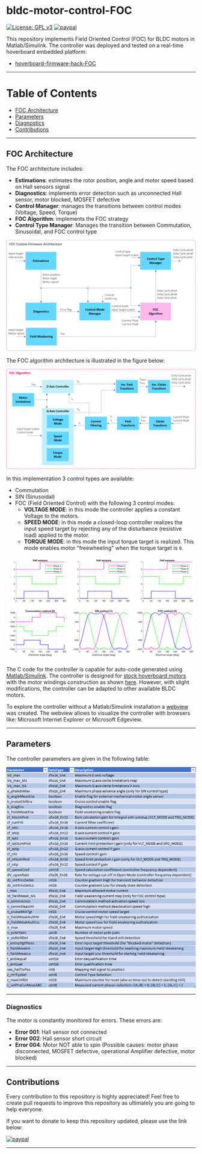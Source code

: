 # bldc-motor-control-FOC
[![License: GPL v3](https://img.shields.io/badge/License-GPLv3-blue.svg)](https://www.gnu.org/licenses/gpl-3.0)
[![paypal](https://www.paypalobjects.com/en_US/i/btn/btn_donate_SM.gif)](https://www.paypal.com/cgi-bin/webscr?cmd=_donations&business=CU2SWN2XV9SCY&currency_code=EUR&source=url)

This repository implements Field Oriented Control (FOC) for BLDC motors in Matlab/Simulink. The controller was deployed and tested on a real-time hoverboard embedded platform:
 - [hoverboard-firmware-hack-FOC](https://github.com/EmanuelFeru/hoverboard-firmware-hack-FOC)
 
---
Table of Contents
=======================

* [FOC Architecture](#foc-architecture)
* [Parameters](#parameters)
* [Diagnostics](#diagnostics)
* [Contributions](#contributions)

---
## FOC Architecture

The FOC architecture includes:
- **Estimations**: estimates the rotor position, angle and motor speed based on Hall sensors signal
- **Diagnostics**: implements error detection such as unconnected Hall sensor, motor blocked, MOSFET defective
- **Control Manager**: manages the transitions between control modes (Voltage, Speed, Torque)
- **FOC Algorithm**: implements the FOC strategy
- **Control Type Manager**: Manages the transition between Commutation, Sinusoidal, and FOC control type

![FOC architecture](/02_Figures/FW_architecture.png)

The FOC algorithm architecture is illustrated in the figure below:

![FOC algorithm](/02_Figures/FOC_algorithm.png)

In this implementation 3 control types are available:
- Commutation
- SIN (Sinusoidal)
- FOC (Field Oriented Control) with the following 3 control modes:
  - **VOLTAGE MODE**: in this mode the controller applies a constant Voltage to the motors.
  - **SPEED MODE**: in this mode a closed-loop controller realizes the input speed target by rejecting any of the disturbance (resistive load) applied to the motor.
  - **TORQUE MODE**: in this mode the input torque target is realized. This mode enables motor "freewheeling" when the torque target is `0`.

![Schematic representation of the available control methods](/02_Figures/control_methods.png)

The C code for the controller is capable for auto-code generated using [Matlab/Simulink](https://nl.mathworks.com/solutions/embedded-code-generation.html). The controller is designed for [stock hoverboard motors](https://github.com/EmanuelFeru/hoverboard-firmware-hack-FOC/blob/master/docs/pictures/motor_inside.jpg) with the motor windings construction as shown [here](https://github.com/EmanuelFeru/hoverboard-firmware-hack-FOC/blob/master/docs/pictures/motor_winding.png). However, with slight modifications, the controller can be adapted to other available BLDC motors.

To explore the controller without a Matlab/Simulink installation a [webview](/BLDC_controller_ert_rtw/html/webview) was created. The webview allows to visualize the controller with browsers like: Microsoft Internet Explorer or Microsoft Edgeview.

---
## Parameters 

The controller parameters are given in the following table:

![Parameters table](/02_Figures/paramTable.png)

---
### Diagnostics
The motor is constantly monitored for errors. These errors are:
- **Error 001**: Hall sensor not connected
- **Error 002**: Hall sensor short circuit
- **Error 004**: Motor NOT able to spin (Possible causes: motor phase disconnected, MOSFET defective, operational Amplifier defective, motor blocked)

---
## Contributions

Every contribution to this repository is highly appreciated! Feel free to create pull requests to improve this repository as ultimately you are going to help everyone. 

If you want to donate to keep this repository updated, please use the link below:

[![paypal](https://www.paypalobjects.com/en_US/NL/i/btn/btn_donateCC_LG.gif)](https://www.paypal.com/cgi-bin/webscr?cmd=_donations&business=CU2SWN2XV9SCY&currency_code=EUR&source=url)


---

